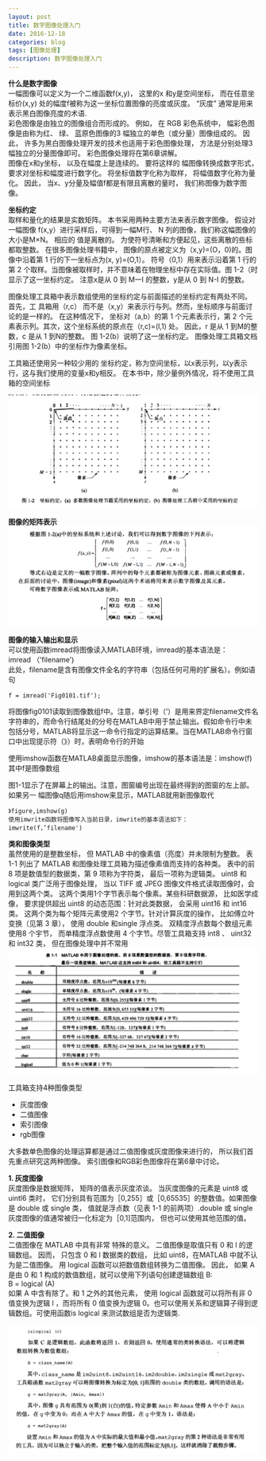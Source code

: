 ```yaml
---
layout: post
title: 数字图像处理入门
date: 2016-12-18
categories: blog
tags: [图像处理]
description: 数字图像处理入门
---
```


**什么是数字图像**     
一幅图像可以定义为一个二维函数f(x,y)， 这里的x 和y是空间坐标， 而在任意坐标价(x,y) 处的幅度f被称为这一坐标位置图像的亮度或灰度。 “灰度” 通常是用来表示黑白图像亮度的术语.      
彩色图像是由独立的图像组合而形成的。 例如， 在 RGB 彩色系统中， 幅彩色图像是由称为红、 绿、 蓝原色图像的3 幅独立的单色（或分量）图像组成的。 因此， 许多为黑白图像处理开发的技术也适用于彩色图像处理， 方法是分别处理3幅独立的分量图像即可。 彩色图像处理将在第6章讲解。    
图像在x和y坐标， 以及在幅度上是连续的。 要将这样的 幅图像转换成数字形式， 要求对坐标和幅度进行数字化。 将坐标值数字化称为取样， 将幅值数字化称为量化。 因此， 当x、y分量及幅值f都是有限且离散的量时， 我们称图像为数字图像。    

**坐标约定**    
取样和量化的结果是实数矩阵。 本书采用两种主要方法来表示数字图像。 假设对一幅图像 f(x,y）进行采样后，可得到一幅M行、 N 列的图像，我们称这幅图像的大小是M×N。 相应的 值是离散的。 为使符号清晰和方便起见，这些离散的些标都取整数。 在很多图像处理书籍中， 图像的原点被定义为（x,y)=(O，0)的。图像中沿着第 1 行的下一坐标点为(x, y)=(O,1）。 符号（0,1）用来表示沿着第 1 行的第 2 个取样。当图像被取样时，并不意味着在物理坐标中存在实际值。图 1-2（时 显示了这一坐标约定。 注意x是从 0 到 M一I 的整数，y是从 0 到 N-I 的整数。  

图像处理工具箱中表示数组使用的坐标约定与前面描述的坐标约定有两处不同。 首先，工 具箱用（r,c） 而不是（x,y）来表示行与列。然而，坐标顺序与前面讨论的是一样的。 在这种情况下， 坐标对（a,b）的第 1 个元素表示行，第 2 个元素表示列。其次，这个坐标系统的原点在（r,c)=(l,1) 处。 因此，r 是从 1 到M的整数，c 是从 1 到N的整数。 图 1-2(b）说明了这一坐标约定。
图像处理工具箱文档引用图 1-2(b）中的坐标作为像素坐标。       

工具箱还使用另一种较少用的 坐标约定，称为空间坐标，以x表示列，以y表示行，这与我们使用的变量x和y相反。 在本书中，除少量例外情况，将不使用工具箱的空间坐标    

![](https://raw.githubusercontent.com/whuhan2013/myImage/master/dataImage/p1.png)      

**图像的矩阵表示**     
![](https://raw.githubusercontent.com/whuhan2013/myImage/master/dataImage/p2.png)   

**图像的输入输出和显示**     
可以使用函数imread将图像读入MATLAB环境，imread的基本语法是：    
imread （’filename’｝         
此处，filename是含有图像文件全名的字符串（包括任何可用的扩展名）。例如语句    

```
f = imread('Fig0101.tif');
```

将图像fig0101读取到图像数组f中。注意，单引号（’）是用来界定filename文件名字符串的，而命令行结尾处的分号在MATLAB中用于禁止输出。假如命令行中未包括分号，MATLAB将显示这一命令行指定的运算结果。当在MATLAB命令行窗口中出现提示符（》）时，表明命令行的开始      

使用imshow函数在MATLAB桌面显示图像，imshow的基本语法是：imshow(f)   
其中f是图像数组     

图1-1显示了在屏幕上的输出。注意，图窗编号出现在最终得到的图窗的左上部。如果另一
幅图像q随后用imshow来显示，MATLAB就用新图像取代

```
》figure,imshow(g) 
使用imwrite函数将图像写入当前日录，imwrite的基本语法如下：   
imwrite(f，’filename') 
```   

**类和图像类型**     
虽然使用的是整数坐标， 但 MATLAB 中的像素值（亮度）并未限制为整数。 表 1-1 列出了 MATLAB 和图像处理工具箱为描述像素值而支持的各种类。 表中的前 8 项是数值型的数据类，第 9 项称为字符类， 最后一项称为逻辑类。
uint8 和 logical 类广泛用于图像处理， 当以 TIFF 或 JPEG 图像文件格式读取图像时，会用到这两个类。 这两个类用1个字节表示每个像素。某些科研数据源， 比如医学成像， 要求提供超出 uint8 的动态范围：针对此类数据， 会采用 uint16 和 int16 类。 这两个类为每个矩阵元素使用2 个字节。针对计算灰度的操作， 比如傅立叶变换（见第 3 章）， 使用 double 和single 浮点类。 双精度浮点数每个数组元素使用8 个宇节， 而单精度浮点数使用 4 个字节。尽管工具箱支持 int8 、 uint32 和 int32 类， 但在图像处理中并不常用    
![](https://raw.githubusercontent.com/whuhan2013/myImage/master/dataImage/p3.png)   

工具箱支持4种图像类型     

- 灰度图像    
- 二值图像  
- 索引图像    
- rgb图像

大多数单色图像的处理运算都是通过二值图像或灰度图像来进行的， 所以我们首先重点研究这两种图像。 索引图像和RGB彩色图像将在第6章中讨论。    


**1. 灰度图像**     
灰度图像是数据矩阵， 矩阵的值表示灰度浓谈。 当灰度图像的元素是 uint8 或 uintl6
类时， 它们分别具有范围为［0,255］或［0,65535］的整数值。如果图像是 double 或 single 类，
值就是浮点数（见表 1-1 的前两项）.double 或 single 灰度图像的值通常被归一化标定为［0,1]范围内， 但也可以使用其他范围的值。

**2. 二值图像**      
二值图像在 MATLAB 中具有非常 特殊的意义。 二值图像是取值只有 0 和 l 的逻辑数组。
因而， 只包含 0 和 l 数据类的数组， 比如 uint8，在MATLAB 中就不认为是二值图像。 用
logical 函数可以把数值数组转换为二值图像。 因此， 如果 A 是由 0 和 1 构成的数值数组，就可以使用下列语句创建逻辑数组 B:   
B = logical (A)      
如果 A 中含有除了。和 1 之外的其他元素， 使用 logical 函数就可以将所有非 0 值变换为逻辑 l ，而将所有 0 值变换为逻辑 0。也可以使用关系和逻辑算子得到逻辑数组。可使用函数is logical 来测试数组是否为逻辑类.     

![](https://raw.githubusercontent.com/whuhan2013/myImage/master/dataImage/p4.png)   
